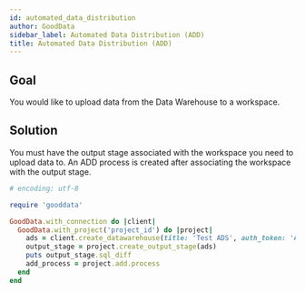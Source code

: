 ```yaml
---
id: automated_data_distribution
author: GoodData
sidebar_label: Automated Data Distribution (ADD)
title: Automated Data Distribution (ADD)
---
```


Goal
-------

You would like to upload data from the Data Warehouse to a workspace.

Solution
--------

You must have the output stage associated with the workspace you need to
upload data to. An ADD process is created after associating the
workspace with the output stage.


```ruby
# encoding: utf-8

require 'gooddata'

GoodData.with_connection do |client|
  GoodData.with_project('project_id') do |project|
    ads = client.create_datawarehouse(title: 'Test ADS', auth_token: 'ADS_CREATION_TOKEN')
    output_stage = project.create_output_stage(ads)
    puts output_stage.sql_diff
    add_process = project.add.process
  end  
end 
```
